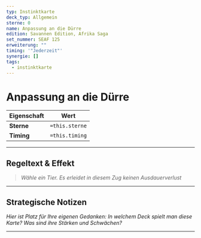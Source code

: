 ```yaml
---
typ: Instinktkarte
deck_typ: Allgemein
sterne: 0
name: Anpassung an die Dürre
edition: Savannen Edition, Afrika Saga
set_nummer: SEAF 125
erweiterung: ""
timing: '"Jederzeit"'
synergie: []
tags:
  - instinktkarte
---
```


# Anpassung an die Dürre

| Eigenschaft | Wert |
|---|---|
| **Sterne** | `=this.sterne` |
| **Timing** | `=this.timing` |

---
## Regeltext & Effekt

> *Wähle ein Tier. Es erleidet in diesem Zug keinen Ausdauerverlust*

---
## Strategische Notizen

*Hier ist Platz für Ihre eigenen Gedanken: In welchem Deck spielt man diese Karte? Was sind ihre Stärken und Schwächen?*

---
